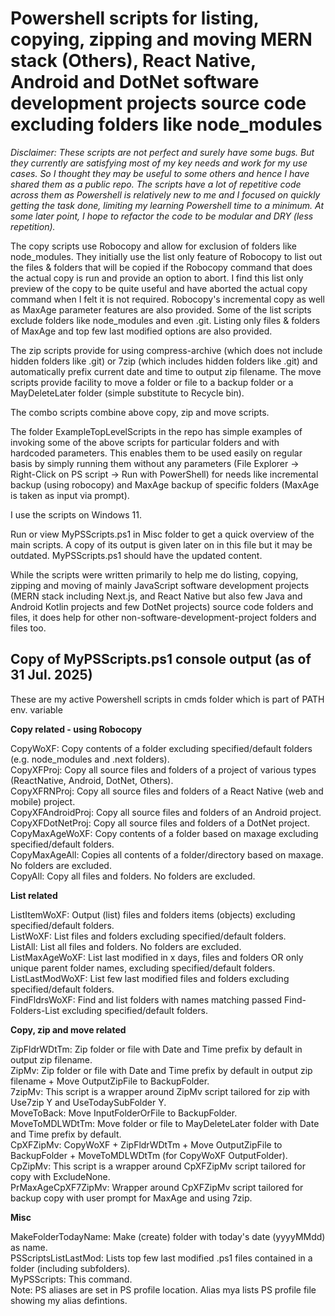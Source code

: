 Powershell scripts for listing, copying, zipping and moving MERN stack (Others), React Native, Android and DotNet software development projects source code excluding folders like node_modules
===========

*Disclaimer: These scripts are not perfect and surely have some bugs. But they currently are satisfying most of my key needs and work for my use cases. So I thought they may be useful to some others and hence I have shared them as a public repo. The scripts have a lot of repetitive code across them as Powershell is relatively new to me and I focused on quickly getting the task done, limiting my learning Powershell time to a minimum. At some later point, I hope to refactor the code to be modular and DRY (less repetition).*

The copy scripts use Robocopy and allow for exclusion of folders like node_modules. They initially use the list only feature of Robocopy to list out the files & folders that will be copied if the Robocopy command that does the actual copy is run and provide an option to abort. I find this list only preview of the copy to be quite useful and have aborted the actual copy command when I felt it is not required. Robocopy's incremental copy as well as MaxAge parameter features are also provided. Some of the list scripts exclude folders like node_modules and even .git. Listing only files & folders of MaxAge and top few last modified options are also provided.  

The zip scripts provide for using compress-archive (which does not include hidden folders like .git) or 7zip (which includes hidden folders like .git) and automatically prefix current date and time to output zip filename. The move scripts provide facility to move a folder or file to a backup folder or a MayDeleteLater folder (simple substitute to Recycle bin).  

The combo scripts combine above copy, zip and move scripts.  

The folder ExampleTopLevelScripts in the repo has simple examples of invoking some of the above scripts for particular folders and with hardcoded parameters. This enables them to be used easily on regular basis by simply running them without any parameters (File Explorer -> Right-Click on PS script -> Run with PowerShell) for needs like incremental backup (using robocopy) and MaxAge backup of specific folders (MaxAge is taken as input via prompt).

I use the scripts on Windows 11.
 
Run or view MyPSScripts.ps1 in Misc folder to get a quick overview of the main scripts. A copy of its output is given
later on in this file but it may be outdated. MyPSScripts.ps1 should have the updated content.

While the scripts were written primarily to help me do listing, copying, zipping and moving of mainly JavaScript software development projects 
(MERN stack including Next.js, and React Native but also few Java and Android Kotlin projects and few DotNet projects) source code folders and files, it does help for other non-software-development-project folders and files too.

Copy of MyPSScripts.ps1 console output (as of 31 Jul. 2025)
----------------------------------------------------------

These are my active Powershell scripts in cmds folder which is part of PATH env. variable

**Copy related - using Robocopy**

CopyWoXF: Copy contents of a folder excluding specified/default folders (e.g. node_modules and .next folders).  
CopyXFProj: Copy all source files and folders of a project of various types (ReactNative, Android, DotNet, Others).  
CopyXFRNProj: Copy all source files and folders of a React Native (web and mobile) project.  
CopyXFAndroidProj: Copy all source files and folders of an Android project.  
CopyXFDotNetProj: Copy all source files and folders of a DotNet project.  
CopyMaxAgeWoXF: Copy contents of a folder based on maxage excluding specified/default folders.  
CopyMaxAgeAll: Copies all contents of a folder/directory based on maxage. No folders are excluded.  
CopyAll: Copy all files and folders. No folders are excluded.  

**List related**

ListItemWoXF: Output (list) files and folders items (objects) excluding specified/default folders.  
ListWoXF: List files and folders excluding specified/default folders.  
ListAll: List all files and folders. No folders are excluded.  
ListMaxAgeWoXF: List last modified in x days, files and folders OR only unique parent folder names, excluding specified/default folders.  
ListLastModWoXF: List few last modified files and folders excluding specified/default folders.  
FindFldrsWoXF: Find and list folders with names matching passed Find-Folders-List excluding specified/default folders.  

**Copy, zip and move related**

ZipFldrWDtTm: Zip folder or file with Date and Time prefix by default in output zip filename.  
ZipMv: Zip folder or file with Date and Time prefix by default in output zip filename + Move OutputZipFile to BackupFolder.  
7zipMv: This script is a wrapper around ZipMv script tailored for zip with Use7zip Y and UseTodaySubFolder Y.  
MoveToBack: Move InputFolderOrFile to BackupFolder.  
MoveToMDLWDtTm: Move folder or file to MayDeleteLater folder with Date and Time prefix by default.  
CpXFZipMv: CopyWoXF + ZipFldrWDtTm + Move OutputZipFile to BackupFolder + MoveToMDLWDtTm (for CopyWoXF OutputFolder).  
CpZipMv: This script is a wrapper around CpXFZipMv script tailored for copy with ExcludeNone.  
PrMaxAgeCpXF7ZipMv: Wrapper around CpXFZipMv script tailored for backup copy with user prompt for MaxAge and using 7zip.  

**Misc**

MakeFolderTodayName: Make (create) folder with today's date (yyyyMMdd) as name.  
PSScriptsListLastMod: Lists top few last modified .ps1 files contained in a folder (including subfolders).  
MyPSScripts: This command.  
Note: PS aliases are set in PS profile location. Alias mya lists PS profile file showing my alias defintions.
